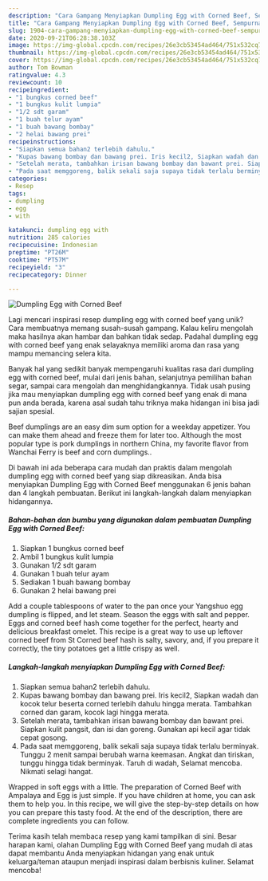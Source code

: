 ```yaml
---
description: "Cara Gampang Menyiapkan Dumpling Egg with Corned Beef, Sempurna"
title: "Cara Gampang Menyiapkan Dumpling Egg with Corned Beef, Sempurna"
slug: 1904-cara-gampang-menyiapkan-dumpling-egg-with-corned-beef-sempurna
date: 2020-09-21T06:28:38.103Z
image: https://img-global.cpcdn.com/recipes/26e3cb53454ad464/751x532cq70/dumpling-egg-with-corned-beef-foto-resep-utama.jpg
thumbnail: https://img-global.cpcdn.com/recipes/26e3cb53454ad464/751x532cq70/dumpling-egg-with-corned-beef-foto-resep-utama.jpg
cover: https://img-global.cpcdn.com/recipes/26e3cb53454ad464/751x532cq70/dumpling-egg-with-corned-beef-foto-resep-utama.jpg
author: Tom Bowman
ratingvalue: 4.3
reviewcount: 10
recipeingredient:
- "1 bungkus corned beef"
- "1 bungkus kulit lumpia"
- "1/2 sdt garam"
- "1 buah telur ayam"
- "1 buah bawang bombay"
- "2 helai bawang prei"
recipeinstructions:
- "Siapkan semua bahan2 terlebih dahulu."
- "Kupas bawang bombay dan bawang prei. Iris kecil2, Siapkan wadah dan kocok telur beserta corned terlebih dahulu hingga merata. Tambahkan corned dan garam, kocok lagi hingga merata."
- "Setelah merata, tambahkan irisan bawang bombay dan bawant prei. Siapkan kulit pangsit, dan isi dan goreng. Gunakan api kecil agar tidak cepat gosong."
- "Pada saat memggoreng, balik sekali saja supaya tidak terlalu berminyak. Tunggu 2 menit sampai berubah warna keemasan. Angkat dan tiriskan, tunggu hingga tidak berminyak. Taruh di wadah, Selamat mencoba. Nikmati selagi hangat."
categories:
- Resep
tags:
- dumpling
- egg
- with

katakunci: dumpling egg with 
nutrition: 285 calories
recipecuisine: Indonesian
preptime: "PT26M"
cooktime: "PT57M"
recipeyield: "3"
recipecategory: Dinner

---
```



![Dumpling Egg with Corned Beef](https://img-global.cpcdn.com/recipes/26e3cb53454ad464/751x532cq70/dumpling-egg-with-corned-beef-foto-resep-utama.jpg)

Lagi mencari inspirasi resep dumpling egg with corned beef yang unik? Cara membuatnya memang susah-susah gampang. Kalau keliru mengolah maka hasilnya akan hambar dan bahkan tidak sedap. Padahal dumpling egg with corned beef yang enak selayaknya memiliki aroma dan rasa yang mampu memancing selera kita.

Banyak hal yang sedikit banyak mempengaruhi kualitas rasa dari dumpling egg with corned beef, mulai dari jenis bahan, selanjutnya pemilihan bahan segar, sampai cara mengolah dan menghidangkannya. Tidak usah pusing jika mau menyiapkan dumpling egg with corned beef yang enak di mana pun anda berada, karena asal sudah tahu triknya maka hidangan ini bisa jadi sajian spesial.

Beef dumplings are an easy dim sum option for a weekday appetizer. You can make them ahead and freeze them for later too. Although the most popular type is pork dumplings in northern China, my favorite flavor from Wanchai Ferry is beef and corn dumplings..


Di bawah ini ada beberapa cara mudah dan praktis dalam mengolah dumpling egg with corned beef yang siap dikreasikan. Anda bisa menyiapkan Dumpling Egg with Corned Beef menggunakan 6 jenis bahan dan 4 langkah pembuatan. Berikut ini langkah-langkah dalam menyiapkan hidangannya.

<!--inarticleads1-->

##### Bahan-bahan dan bumbu yang digunakan dalam pembuatan Dumpling Egg with Corned Beef:

1. Siapkan 1 bungkus corned beef
1. Ambil 1 bungkus kulit lumpia
1. Gunakan 1/2 sdt garam
1. Gunakan 1 buah telur ayam
1. Sediakan 1 buah bawang bombay
1. Gunakan 2 helai bawang prei


Add a couple tablespoons of water to the pan once your Yangshuo egg dumpling is flipped, and let steam. Season the eggs with salt and pepper. Eggs and corned beef hash come together for the perfect, hearty and delicious breakfast omelet. This recipe is a great way to use up leftover corned beef from St Corned beef hash is salty, savory, and, if you prepare it correctly, the tiny potatoes get a little crispy as well. 

<!--inarticleads2-->

##### Langkah-langkah menyiapkan Dumpling Egg with Corned Beef:

1. Siapkan semua bahan2 terlebih dahulu.
1. Kupas bawang bombay dan bawang prei. Iris kecil2, Siapkan wadah dan kocok telur beserta corned terlebih dahulu hingga merata. Tambahkan corned dan garam, kocok lagi hingga merata.
1. Setelah merata, tambahkan irisan bawang bombay dan bawant prei. Siapkan kulit pangsit, dan isi dan goreng. Gunakan api kecil agar tidak cepat gosong.
1. Pada saat memggoreng, balik sekali saja supaya tidak terlalu berminyak. Tunggu 2 menit sampai berubah warna keemasan. Angkat dan tiriskan, tunggu hingga tidak berminyak. Taruh di wadah, Selamat mencoba. Nikmati selagi hangat.


Wrapped in soft eggs with a little. The preparation of Corned Beef with Ampalaya and Egg is just simple. If you have children at home, you can ask them to help you. In this recipe, we will give the step-by-step details on how you can prepare this tasty food. At the end of the description, there are complete ingredients you can follow. 

Terima kasih telah membaca resep yang kami tampilkan di sini. Besar harapan kami, olahan Dumpling Egg with Corned Beef yang mudah di atas dapat membantu Anda menyiapkan hidangan yang enak untuk keluarga/teman ataupun menjadi inspirasi dalam berbisnis kuliner. Selamat mencoba!

